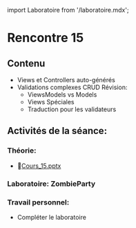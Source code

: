 import Laboratoire from '/laboratoire.mdx';

# Rencontre 15

## Contenu
- Views et Controllers auto-générés 
- Validations complexes CRUD Révision: 
  - ViewsModels vs Models  
  - Views Spéciales 
  - Traduction pour les validateurs

## Activités de la séance: 

### Théorie:  
- 🔗[Cours_15.pptx](https://cegepedouardmontpetit-my.sharepoint.com/:p:/g/personal/mathieu_briau_cegepmontpetit_ca/EX0dge9Zs0JCtURXErOap5MBIBCceGYbsVK8eWVi47UbIg?e=jUuGkj)

### Laboratoire: ZombieParty 
<Laboratoire nom="10XX-S15_Lab1"/>

### Travail personnel:
- Compléter le laboratoire 